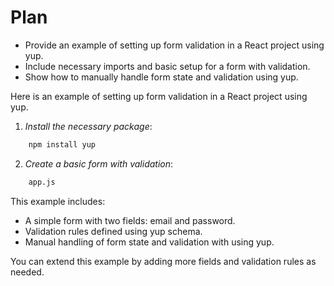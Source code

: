 # Plan
- Provide an example of setting up form validation in a React project using yup.
- Include necessary imports and basic setup for a form with validation.
- Show how to manually handle form state and validation using yup.

Here is an example of setting up form validation in a React project using yup.

1. *Install the necessary package*:
```bash
    npm install yup
```

2. *Create a basic form with validation*:
```bash
    app.js
```

This example includes:
- A simple form with two fields: email and password.
- Validation rules defined using yup schema.
- Manual handling of form state and validation with using yup.

You can extend this example by adding more fields and validation rules as needed.
